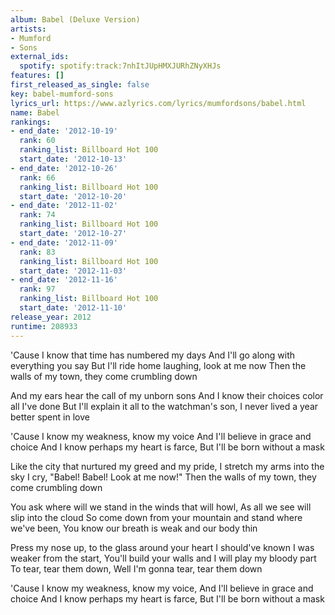 ```yaml
---
album: Babel (Deluxe Version)
artists:
- Mumford
- Sons
external_ids:
  spotify: spotify:track:7nhItJUpHMXJURhZNyXHJs
features: []
first_released_as_single: false
key: babel-mumford-sons
lyrics_url: https://www.azlyrics.com/lyrics/mumfordsons/babel.html
name: Babel
rankings:
- end_date: '2012-10-19'
  rank: 60
  ranking_list: Billboard Hot 100
  start_date: '2012-10-13'
- end_date: '2012-10-26'
  rank: 66
  ranking_list: Billboard Hot 100
  start_date: '2012-10-20'
- end_date: '2012-11-02'
  rank: 74
  ranking_list: Billboard Hot 100
  start_date: '2012-10-27'
- end_date: '2012-11-09'
  rank: 83
  ranking_list: Billboard Hot 100
  start_date: '2012-11-03'
- end_date: '2012-11-16'
  rank: 97
  ranking_list: Billboard Hot 100
  start_date: '2012-11-10'
release_year: 2012
runtime: 208933
---
```

'Cause I know that time has numbered my days
And I'll go along with everything you say
But I'll ride home laughing, look at me now
Then the walls of my town, they come crumbling down

And my ears hear the call of my unborn sons
And I know their choices color all I've done
But I'll explain it all to the watchman's son,
I never lived a year better spent in love

'Cause I know my weakness, know my voice
And I'll believe in grace and choice
And I know perhaps my heart is farce,
But I'll be born without a mask

Like the city that nurtured my greed and my pride,
I stretch my arms into the sky
I cry, "Babel! Babel! Look at me now!"
Then the walls of my town, they come crumbling down

You ask where will we stand in the winds that will howl,
As all we see will slip into the cloud
So come down from your mountain and stand where we've been,
You know our breath is weak and our body thin

Press my nose up, to the glass around your heart
I should've known I was weaker from the start,
You'll build your walls and I will play my bloody part
To tear, tear them down,
Well I'm gonna tear, tear them down

'Cause I know my weakness, know my voice,
And I'll believe in grace and choice
And I know perhaps my heart is farce,
But I'll be born without a mask
